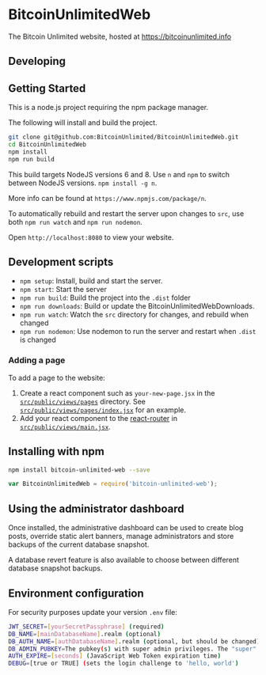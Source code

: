 # BitcoinUnlimitedWeb

The Bitcoin Unlimited website, hosted at https://bitcoinunlimited.info

## Developing

## Getting Started

This is a node.js project requiring the npm package manager.

The following will install and build the project.

```bash
git clone git@github.com:BitcoinUnlimited/BitcoinUnlimitedWeb.git
cd BitcoinUnlimitedWeb
npm install
npm run build
```

This build targets NodeJS versions 6 and 8. Use `n` and `npm` to switch between NodeJS versions. `npm install -g n`.

More info can be found at `https://www.npmjs.com/package/n`.

To automatically rebuild and restart the server upon changes to `src`, use both `npm run watch` and `npm run nodemon`.

Open `http://localhost:8080` to view your website.

## Development scripts

* `npm setup`: Install, build and start the server.
* `npm start`: Start the server
* `npm run build`: Build the project into the `.dist` folder
* `npm run downloads`: Build or update the BitcoinUnlimitedWebDownloads.
* `npm run watch`: Watch the `src` directory for changes, and rebuild when changed
* `npm run nodemon`: Use nodemon to run the server and restart when `.dist` is changed

### Adding a page

To add a page to the website:

1. Create a react component such as `your-new-page.jsx` in the [`src/public/views/pages`](https://github.com/BitcoinUnlimited/BitcoinUnlimitedWeb/tree/master/src/public/views/pages) directory. See [`src/public/views/pages/index.jsx`](https://github.com/BitcoinUnlimited/BitcoinUnlimitedWeb/blob/master/src/public/views/pages/index.jsx) for an example.
2. Add your react component to the [react-router](https://github.com/reactjs/react-router) in [`src/public/views/main.jsx`](https://github.com/BitcoinUnlimited/BitcoinUnlimitedWeb/blob/master/src/public/views/main.jsx).

## Installing with npm

```bash
npm install bitcoin-unlimited-web --save
```

```javascript
var BitcoinUnlimitedWeb = require('bitcoin-unlimited-web');
```

## Using the administrator dashboard

Once installed, the administrative dashboard can be used to create blog posts, override static alert banners, manage administrators and store backups of the current database snapshot.

A database revert feature is also available to choose between different database snapshot backups.

## Environment configuration

For security purposes update your version `.env` file:

```bash
JWT_SECRET=[yourSecretPassphrase] (required)
DB_NAME=[mainDatabaseName].realm (optional)
DB_AUTH_NAME=[authDatabaseName].realm (optional, but should be changed)
DB_ADMIN_PUBKEY=The pubkey(s) with super admin privileges. The "super" admin can add other pubkeys via the dashboard interface. Separate pubkeys with commas and exclude spaces.
AUTH_EXPIRE=[seconds] (JavaScript Web Token expiration time)
DEBUG=[true or TRUE] (sets the login challenge to 'hello, world')
```
